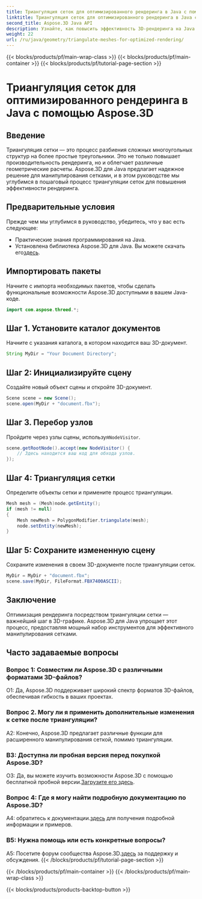 ```yaml
---
title: Триангуляция сеток для оптимизированного рендеринга в Java с помощью Aspose.3D
linktitle: Триангуляция сеток для оптимизированного рендеринга в Java с помощью Aspose.3D
second_title: Aspose.3D Java API
description: Узнайте, как повысить эффективность 3D-рендеринга на Java с помощью Aspose.3D. Триангулируйте сетки для оптимальной производительности.
weight: 22
url: /ru/java/geometry/triangulate-meshes-for-optimized-rendering/
---
```


{{< blocks/products/pf/main-wrap-class >}}
{{< blocks/products/pf/main-container >}}
{{< blocks/products/pf/tutorial-page-section >}}

# Триангуляция сеток для оптимизированного рендеринга в Java с помощью Aspose.3D

## Введение

Триангуляция сетки — это процесс разбиения сложных многоугольных структур на более простые треугольники. Это не только повышает производительность рендеринга, но и облегчает различные геометрические расчеты. Aspose.3D для Java предлагает надежное решение для манипулирования сетками, и в этом руководстве мы углубимся в пошаговый процесс триангуляции сеток для повышения эффективности рендеринга.

## Предварительные условия

Прежде чем мы углубимся в руководство, убедитесь, что у вас есть следующее:

- Практические знания программирования на Java.
-  Установлена библиотека Aspose.3D для Java. Вы можете скачать его[здесь](https://releases.aspose.com/3d/java/).

## Импортировать пакеты

Начните с импорта необходимых пакетов, чтобы сделать функциональные возможности Aspose.3D доступными в вашем Java-коде.

```java
import com.aspose.threed.*;
```

## Шаг 1. Установите каталог документов

Начните с указания каталога, в котором находится ваш 3D-документ.

```java
String MyDir = "Your Document Directory";
```

## Шаг 2: Инициализируйте сцену

Создайте новый объект сцены и откройте 3D-документ.

```java
Scene scene = new Scene();
scene.open(MyDir + "document.fbx");
```

## Шаг 3. Перебор узлов

 Пройдите через узлы сцены, используя`NodeVisitor`.

```java
scene.getRootNode().accept(new NodeVisitor() {
    // Здесь находится ваш код для обхода узлов.
});
```

## Шаг 4: Триангуляция сетки

Определите объекты сетки и примените процесс триангуляции.

```java
Mesh mesh = (Mesh)node.getEntity();
if (mesh != null)
{
    Mesh newMesh = PolygonModifier.triangulate(mesh);
    node.setEntity(newMesh);
}
```

## Шаг 5: Сохраните измененную сцену

Сохраните изменения в своем 3D-документе после триангуляции сеток.

```java
MyDir = MyDir + "document.fbx";
scene.save(MyDir, FileFormat.FBX7400ASCII);
```

## Заключение

Оптимизация рендеринга посредством триангуляции сетки — важнейший шаг в 3D-графике. Aspose.3D для Java упрощает этот процесс, предоставляя мощный набор инструментов для эффективного манипулирования сетками.

## Часто задаваемые вопросы

### Вопрос 1: Совместим ли Aspose.3D с различными форматами 3D-файлов?

О1: Да, Aspose.3D поддерживает широкий спектр форматов 3D-файлов, обеспечивая гибкость в ваших проектах.

### Вопрос 2. Могу ли я применить дополнительные изменения к сетке после триангуляции?

A2: Конечно, Aspose.3D предлагает различные функции для расширенного манипулирования сеткой, помимо триангуляции.

### В3: Доступна ли пробная версия перед покупкой Aspose.3D?

 О3: Да, вы можете изучить возможности Aspose.3D с помощью бесплатной пробной версии.[Загрузите его здесь](https://releases.aspose.com/).

### Вопрос 4: Где я могу найти подробную документацию по Aspose.3D?

 A4: обратитесь к документации.[здесь](https://reference.aspose.com/3d/java/) для получения подробной информации и примеров.

### В5: Нужна помощь или есть конкретные вопросы?

 A5: Посетите форум сообщества Aspose.3D.[здесь](https://forum.aspose.com/c/3d/18) за поддержку и обсуждения.
{{< /blocks/products/pf/tutorial-page-section >}}

{{< /blocks/products/pf/main-container >}}
{{< /blocks/products/pf/main-wrap-class >}}

{{< blocks/products/products-backtop-button >}}
